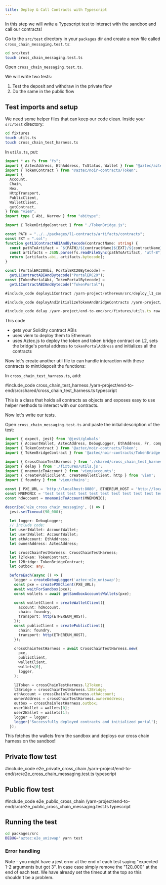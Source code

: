 ```yaml
---
title: Deploy & Call Contracts with Typescript
---
```


In this step we will write a Typescript test to interact with the sandbox and call our contracts!

Go to the `src/test` directory in your `packages` dir and create a new file called `cross_chain_messaging.test.ts`:

```bash
cd src/test
touch cross_chain_messaging.test.ts
```

Open `cross_chain_messaging.test.ts`.

We will write two tests:

1. Test the deposit and withdraw in the private flow
2. Do the same in the public flow

## Test imports and setup

We need some helper files that can keep our code clean. Inside your `src/test` directory:

```bash
cd fixtures
touch utils.ts
touch cross_chain_test_harness.ts
```

In `utils.ts`, put:

```typescript
import * as fs from "fs";
import { AztecAddress, EthAddress, TxStatus, Wallet } from "@aztec/aztec.js";
import { TokenContract } from "@aztec/noir-contracts/Token";
import {
  Account,
  Chain,
  Hex,
  HttpTransport,
  PublicClient,
  WalletClient,
  getContract,
} from "viem";
import type { Abi, Narrow } from "abitype";

import { TokenBridgeContract } from "./TokenBridge.js";

const PATH = "../../packages/l1-contracts/artifacts/contracts";
const EXT = ".sol";
function getL1ContractABIAndBytecode(contractName: string) {
  const pathToArtifact = `${PATH}/${contractName}${EXT}/${contractName}.json`;
  const artifacts = JSON.parse(fs.readFileSync(pathToArtifact, "utf-8"));
  return [artifacts.abi, artifacts.bytecode];
}

const [PortalERC20Abi, PortalERC20Bytecode] =
  getL1ContractABIAndBytecode("PortalERC20");
const [TokenPortalAbi, TokenPortalBytecode] =
  getL1ContractABIAndBytecode("TokenPortal");

#include_code deployL1Contract /yarn-project/ethereum/src/deploy_l1_contracts.ts raw

#include_code deployAndInitializeTokenAndBridgeContracts /yarn-project/end-to-end/src/shared/cross_chain_test_harness.ts raw

#include_code delay /yarn-project/end-to-end/src/fixtures/utils.ts raw
```

This code

- gets your Solidity contract ABIs
- uses viem to deploy them to Ethereum
- uses Aztec.js to deploy the token and token bridge contract on L2, sets the bridge's portal address to `tokenPortalAddress` and initializes all the contracts

Now let's create another util file to can handle interaction with these contracts to mint/deposit the functions:

In `cross_chain_test_harness.ts`, add:

#include_code cross_chain_test_harness /yarn-project/end-to-end/src/shared/cross_chain_test_harness.ts typescript

This is a class that holds all contracts as objects and exposes easy to use helper methods to interact with our contracts.

Now let's write our tests.

Open `cross_chain_messaging.test.ts` and paste the initial description of the test:

```typescript
import { expect, jest} from '@jest/globals'
import { AccountWallet, AztecAddress, DebugLogger, EthAddress, Fr, computeAuthWitMessageHash, createDebugLogger, createPXEClient, getSandboxAccountsWallets, waitForSandbox } from '@aztec/aztec.js';
import { TokenContract } from '@aztec/noir-contracts/Token';
import { TokenBridgeContract } from '@aztec/noir-contracts/TokenBridge';

import { CrossChainTestHarness } from './shared/cross_chain_test_harness.js';
import { delay } from './fixtures/utils.js';
import { mnemonicToAccount } from 'viem/accounts';
import { createPublicClient, createWalletClient, http } from 'viem';
import { foundry } from 'viem/chains';

const { PXE_URL = 'http://localhost:8080', ETHEREUM_HOST = 'http://localhost:8545' } = process.env;
const MNEMONIC = 'test test test test test test test test test test test junk';
const hdAccount = mnemonicToAccount(MNEMONIC);

describe('e2e_cross_chain_messaging', () => {
  jest.setTimeout(90_000);

  let logger: DebugLogger;
  // include code:
  let user1Wallet: AccountWallet;
  let user2Wallet: AccountWallet;
  let ethAccount: EthAddress;
  let ownerAddress: AztecAddress;

  let crossChainTestHarness: CrossChainTestHarness;
  let l2Token: TokenContract;
  let l2Bridge: TokenBridgeContract;
  let outbox: any;

  beforeEach(async () => {
    logger = createDebugLogger('aztec:e2e_uniswap');
    const pxe = createPXEClient(PXE_URL);
    await waitForSandbox(pxe);
    const wallets = await getSandboxAccountsWallets(pxe);

    const walletClient = createWalletClient({
      account: hdAccount,
      chain: foundry,
      transport: http(ETHEREUM_HOST),
    });
    const publicClient = createPublicClient({
      chain: foundry,
      transport: http(ETHEREUM_HOST),
    });

    crossChainTestHarness = await CrossChainTestHarness.new(
      pxe,
      publicClient,
      walletClient,
      wallets[0],
      logger,
    );

    l2Token = crossChainTestHarness.l2Token;
    l2Bridge = crossChainTestHarness.l2Bridge;
    ethAccount = crossChainTestHarness.ethAccount;
    ownerAddress = crossChainTestHarness.ownerAddress;
    outbox = crossChainTestHarness.outbox;
    user1Wallet = wallets[0];
    user2Wallet = wallets[1];
    logger = logger;
    logger('Successfully deployed contracts and initialized portal');
  });
```

This fetches the wallets from the sandbox and deploys our cross chain harness on the sandbox!

## Private flow test

#include_code e2e_private_cross_chain /yarn-project/end-to-end/src/e2e_cross_chain_messaging.test.ts typescript

## Public flow test

#include_code e2e_public_cross_chain /yarn-project/end-to-end/src/e2e_public_cross_chain_messaging.test.ts typescript

## Running the test

```bash
cd packages/src
DEBUG='aztec:e2e_uniswap' yarn test
```

### Error handling

Note - you might have a jest error at the end of each test saying "expected 1-2 arguments but got 3". In case case simply remove the "120_000" at the end of each test. We have already set the timeout at the top so this shouldn't be a problem.
